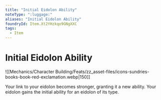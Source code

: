 ```yaml
---
title: "Initial Eidolon Ability"
noteType: ":luggage:"
aliases: "Initial Eidolon Ability"
foundryId: Item.Xt2YHzkqo9GNgXXC
tags:
  - Item
---
```


# Initial Eidolon Ability
![[Mechanics/Character Building/Feats/zz_asset-files/icons-sundries-books-book-red-exclamation.webp|150]]

Your link to your eidolon becomes stronger, granting it a new ability. Your eidolon gains the initial ability for an eidolon of its type.
